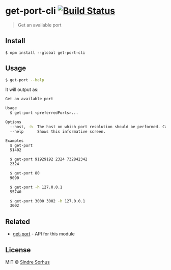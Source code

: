 # get-port-cli [![Build Status](https://travis-ci.org/sindresorhus/get-port-cli.svg?branch=master)](https://travis-ci.org/sindresorhus/get-port-cli)

> Get an available port


## Install

```
$ npm install --global get-port-cli
```


## Usage

```bash
$ get-port --help
```
It will output as:
```bash
Get an available port

Usage
  $ get-port <preferredPorts>...

Options
  --host, -h  The host on which port resolution should be performed. Can be either an IPv4 or IPv6 address.
  --help      Shows this informative screen.

Examples
  $ get-port
  51402

  $ get-port 91929192 2324 732842342
  2324

  $ get-port 80
  9090

  $ get-port -h 127.0.0.1
  55740

  $ get-port 3000 3002 -h 127.0.0.1
  3002
```


## Related

- [get-port](https://github.com/sindresorhus/get-port) - API for this module


## License

MIT © [Sindre Sorhus](https://sindresorhus.com)
